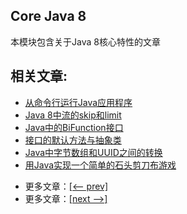 ## Core Java 8

本模块包含关于Java 8核心特性的文章

## 相关文章:

+ [从命令行运行Java应用程序](docs/从命令行运行Java应用程序.md)
+ [Java 8中流的skip和limit](docs/Java8中流的skip和limit.md)
+ [Java中的BiFunction接口](docs/Java中的BiFunction接口.md)
+ [接口的默认方法与抽象类](docs/接口的默认方法与抽象类.md)
+ [Java中字节数组和UUID之间的转换](docs/Java中字节数组和UUID之间的转换.md)
+ [用Java实现一个简单的石头剪刀布游戏](docs/用Java创建一个简单的石头剪刀布游戏.md)

- 更多文章：[[<-- prev]](../java-8-1/README.md)
- 更多文章：[[next -->]](../java-9/README.md)